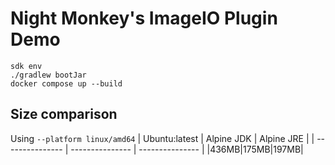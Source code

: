 # Night Monkey's ImageIO Plugin Demo

```
sdk env
./gradlew bootJar
docker compose up --build
```

## Size comparison
Using `--platform linux/amd64`
| Ubuntu:latest | Alpine JDK | Alpine JRE |
| --------------- | --------------- | --------------- |
|436MB|175MB|197MB|
